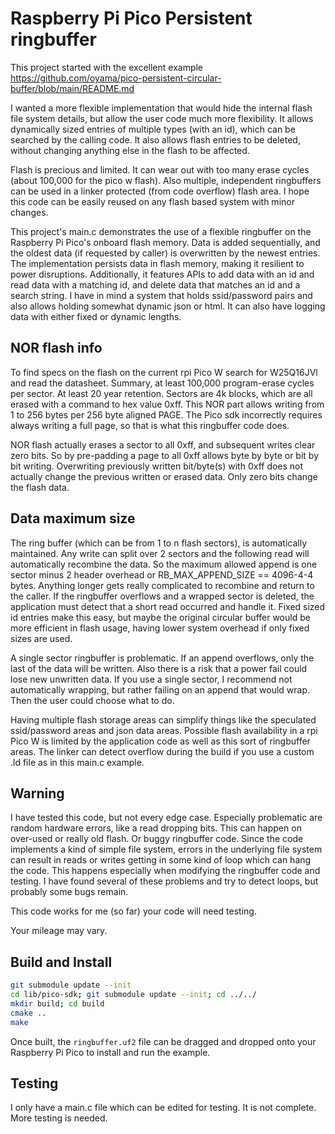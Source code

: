 # Raspberry Pi Pico Persistent ringbuffer

This project started with the excellent example
https://github.com/oyama/pico-persistent-circular-buffer/blob/main/README.md

I wanted a more flexible implementation that would hide the internal flash
file system details, but allow the user code much more flexibility. It allows
dynamically sized entries of multiple types (with an id), which can be
searched by the calling code. It also allows flash entries to be deleted,
without changing anything else in the flash to be affected.

Flash is precious and limited. It can wear out with too many erase cycles
(about 100,000 for the pico w flash). Also multiple, independent ringbuffers
can be used in a linker protected (from code overflow) flash area. I hope
this code can be easily reused on any flash based system with minor changes.

This project's main.c demonstrates the use of a flexible ringbuffer on the
Raspberry Pi Pico's onboard flash memory. Data is added sequentially, and the
oldest data (if requested by caller) is overwritten by the newest entries.
The implementation persists data in flash memory, making it resilient to
power disruptions. Additionally, it features APIs to add data with an id and
read data with a matching id, and delete data that matches an id and a search
string. I have in mind a system that holds ssid/password pairs and also
allows holding somewhat dynamic json or html. It can also have logging data
with either fixed or dynamic lengths.

## NOR flash info

To find specs on the flash on the current rpi Pico W search for W25Q16JVl and
read the datasheet. Summary, at least 100,000 program-erase cycles per
sector. At least 20 year retention. Sectors are 4k blocks, which are all
erased with a command to hex value 0xff. This NOR part allows writing from 1
to 256 bytes per 256 byte aligned PAGE. The Pico sdk incorrectly requires
always writing a full page, so that is what this ringbuffer code does.

NOR flash actually erases a sector to all 0xff, and subsequent writes clear
zero bits. So by pre-padding a page to all 0xff allows byte by byte or bit by
bit writing. Overwriting previously written bit/byte(s) with 0xff does not
actually change the previous written or erased data. Only zero bits change
the flash data.

## Data maximum size

The ring buffer (which can be from 1 to n flash sectors), is automatically
maintained. Any write can split over 2 sectors and the following read will
automatically recombine the data. So the maximum allowed append is one sector
minus 2 header overhead or RB_MAX_APPEND_SIZE == 4096-4-4 bytes. Anything
longer gets really complicated to recombine and return to the caller. If the
ringbuffer overflows and a wrapped sector is deleted, the application must
detect that a short read occurred and handle it. Fixed sized id entries make
this easy, but maybe the original circular buffer would be more efficient in
flash usage, having lower system overhead if only fixed sizes are used.

A single sector ringbuffer is problematic. If an append overflows, only the
last of the data will be written. Also there is a risk that a power fail
could lose new unwritten data. If you use a single sector, I recommend not
automatically wrapping, but rather failing on an append that would wrap. Then
the user could choose what to do.

Having multiple flash storage areas can simplify things like the speculated
ssid/password areas and json data areas. Possible flash availability in a rpi
Pico W is limited by the application code as well as this sort of ringbuffer
areas. The linker can detect overflow during the build if you use a
custom .ld file as in this main.c example.

## Warning

I have tested this code, but not every edge case. Especially problematic are
random hardware errors, like a read dropping bits. This can happen on
over-used or really old flash. Or buggy ringbuffer code. Since the code
implements a kind of simple file system, errors in the underlying file system
can result in reads or writes getting in some kind of loop which can hang the
code. This happens especially when modifying the ringbuffer code and testing.
I have found several of these problems and try to detect loops, but probably
some bugs remain.

This code works for me (so far) your code will need testing.

Your mileage may vary.


## Build and Install

```bash
git submodule update --init
cd lib/pico-sdk; git submodule update --init; cd ../../
mkdir build; cd build
cmake ..
make
```

Once built, the `ringbuffer.uf2` file can be dragged and dropped onto your Raspberry Pi Pico to install and run the example.

## Testing

I only have a main.c file which can be edited for testing. It is not complete. More testing is needed.

